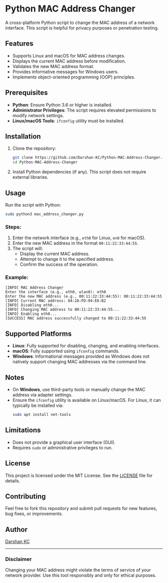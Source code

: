 # Python MAC Address Changer

A cross-platform Python script to change the MAC address of a network interface. This script is helpful for privacy purposes or penetration testing.

## Features
- Supports Linux and macOS for MAC address changes.
- Displays the current MAC address before modification.
- Validates the new MAC address format.
- Provides informative messages for Windows users.
- Implements object-oriented programming (OOP) principles.

## Prerequisites
- **Python**: Ensure Python 3.6 or higher is installed.
- **Administrator Privileges**: The script requires elevated permissions to modify network settings.
- **Linux/macOS Tools**: `ifconfig` utility must be installed.

## Installation
1. Clone the repository:
   ```bash
   git clone https://github.com/Darshan-KC/Python-MAC-Address-Changer.git
   cd Python-MAC-Address-Changer
   ```
2. Install Python dependencies (if any). This script does not require external libraries.

## Usage

Run the script with Python:

```bash
sudo python3 mac_address_changer.py
```

### Steps:
1. Enter the network interface (e.g., `eth0` for Linux, `en0` for macOS).
2. Enter the new MAC address in the format `00:11:22:33:44:55`.
3. The script will:
   - Display the current MAC address.
   - Attempt to change it to the specified address.
   - Confirm the success of the operation.

### Example:
```text
[INFO] MAC Address Changer
Enter the interface (e.g., eth0, wlan0): eth0
Enter the new MAC address (e.g., 00:11:22:33:44:55): 00:11:22:33:44:55
[INFO] Current MAC address: 84:2A:FD:94:E6:B2
[INFO] Disabling eth0...
[INFO] Changing MAC address to 00:11:22:33:44:55...
[INFO] Enabling eth0...
[SUCCESS] MAC address successfully changed to 00:11:22:33:44:55
```

## Supported Platforms
- **Linux**: Fully supported for disabling, changing, and enabling interfaces.
- **macOS**: Fully supported using `ifconfig` commands.
- **Windows**: Informational messages provided as Windows does not natively support changing MAC addresses via the command line.

## Notes
- On **Windows**, use third-party tools or manually change the MAC address via adapter settings.
- Ensure the `ifconfig` utility is available on Linux/macOS. For Linux, it can typically be installed via:
  ```bash
  sudo apt install net-tools
  ```

## Limitations
- Does not provide a graphical user interface (GUI).
- Requires `sudo` or administrative privileges to run.

## License
This project is licensed under the MIT License. See the [LICENSE](LICENSE) file for details.

## Contributing
Feel free to fork this repository and submit pull requests for new features, bug fixes, or improvements.

## Author
[Darshan KC](https://github.com/Darshan-KC)

---

### Disclaimer
Changing your MAC address might violate the terms of service of your network provider. Use this tool responsibly and only for ethical purposes.

